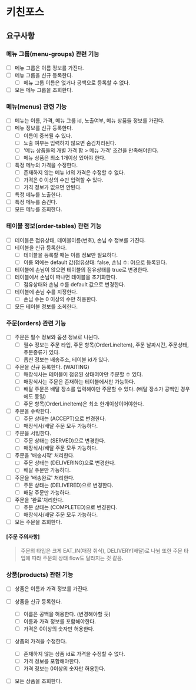 # 키친포스

## 요구사항 

### 메뉴 그룹(menu-groups) 관련 기능
- [ ] 메뉴 그룹은 이름 정보를 가진다.
- [ ] 메뉴 그룹을 신규 등록한다.
  - [ ] 메뉴 그룹 이름은 없거나 공백으로 등록할 수 없다.
- [ ] 모든 메뉴 그룹을 조회한다.

### 메뉴(menus) 관련 기능
- [ ] 메뉴는 이름, 가격, 메뉴 그룹 id, 노출여부, 메뉴 상품들 정보를 가진다. 
- [ ] 메뉴 정보를 신규 등록한다.
  - [ ] 이름이 중복될 수 있다.
  - [ ] 노출 여부는 입력하지 않으면 숨김처리된다.
  - [ ] '메뉴 상품들의 개별 가격 합 > 메뉴 가격' 조건을 만족해야한다.  
  - [ ] 메뉴 상품은 최소 1개이상 있어야 한다.  
- [ ] 특정 메뉴의 가격을 수정한다.
  - [ ] 존재하지 않는 메뉴 id의 가격은 수정할 수 없다.
  - [ ] 가격은 0 이상의 수만 입력할 수 있다.
  - [ ] 가격 정보가 없으면 안된다.
- [ ] 특정 메뉴를 노출한다.
- [ ] 특정 메뉴를 숨긴다.
- [ ] 모든 메뉴를 조회한다.

### 테이블 정보(order-tables) 관련 기능
- [ ] 테이블은 점유상태, 테이블이름(번호), 손님 수 정보를 가진다.
- [ ] 테이블을 신규 등록한다.
  - [ ] 테이블을 등록할 때는 이름 정보만 필요하다. 
  - [ ] 이름 외에는 default 값(점유상태: false, 손님 수: 0)으로 등록된다. 
- [ ] 테이블에 손님이 앉으면 테이블의 점유상태를 true로 변경한다.
- [ ] 테이블에서 손님이 떠나면 테이블을 초기화한다.
  - [ ] 점유상태와 손님 수를 default 값으로 변경한다.
- [ ] 테이블에 손님 수를 지정한다.
  - [ ] 손님 수는 0 이상의 수만 허용한다.
- [ ] 모든 테이블 정보를 조회한다.

### 주문(orders) 관련 기능
- [ ] 주문은 필수 정보와 옵션 정보로 나뉜다.
  - [ ] 필수 정보는 주문 타입, 주문 항목(OrderLineItem), 주문 날짜시간, 주문상태, 주문종류가 있다.
  - [ ] 옵션 정보는 배송주소, 테이블 id가 있다. 
- [ ] 주문을 신규 등록한다. (WAITING)
  - [ ] 매장식사는 테이블이 점유된 상태여야만 주문할 수 있다. 
  - [ ] 매장식사는 주문은 존재하는 테이블에서만 가능하다.
  - [ ] 배달 주문은 배달 장소를 입력해야만 주문할 수 있다. (배달 장소가 공백인 경우에도 동일)
  - [ ] 주문 항목(OrderLineItem)은 최소 한개이상이어야한다.
- [ ] 주문을 수락한다. 
  - [ ] 주문 상태는 (ACCEPT)으로 변경한다.
  - [ ] 매장식사/배달 주문 모두 가능하다.
- [ ] 주문을 서빙한다.
  - [ ] 주문 상태는 (SERVED)으로 변경한다.
  - [ ] 매장식사/배달 주문 모두 가능하다.
- [ ] 주문을 '배송시작' 처리한다. 
  - [ ] 주문 상태는 (DELIVERING)으로 변경한다.
  - [ ] 배달 주문만 가능하다.
- [ ] 주문을 '배송완료' 처리한다.
  - [ ] 주문 상태는 (DELIVERED)으로 변경한다.
  - [ ] 배달 주문만 가능하다.
- [ ] 주문을 '완료'처리한다.
  - [ ] 주문 상태는 (COMPLETED)으로 변경한다.
  - [ ] 매장식사/배달 주문 모두 가능하다.
- [ ] 모든 주문을 조회한다.

#### [주문 주의사항]
> 주문의 타입은 크게 EAT_IN(매장 취식), DELIVERY(배달)로 나뉨
> 또한 주문 타입에 따라 주문의 상태 flow도 달라지는 것 같음.

### 상품(products) 관련 기능
- [ ] 상품은 이름과 가격 정보를 가진다.
- [ ] 상품을 신규 등록한다.
  - [ ] 이름은 공백을 허용한다. (변경해야할 듯)
  - [ ] 이름과 가격 정보를 포함해야한다.
  - [ ] 가격은 0이상의 숫자만 허용한다.
- [ ] 상품의 가격을 수정한다.
  - [ ] 존재하지 않는 상품 id로 가격을 수정할 수 없다. 
  - [ ] 가격 정보를 포함해야한다.
  - [ ] 가격 정보는 0이상의 숫자만 허용한다.
- [ ] 모든 상품을 조회한다.

